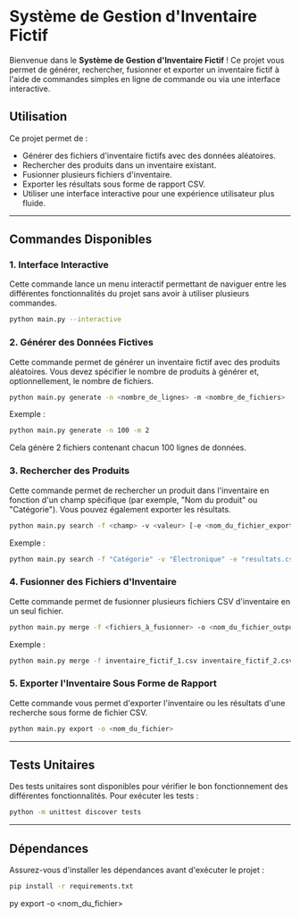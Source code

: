# Système de Gestion d'Inventaire Fictif

Bienvenue dans le **Système de Gestion d'Inventaire Fictif** ! Ce projet vous permet de générer, rechercher, fusionner et exporter un inventaire fictif à l'aide de commandes simples en ligne de commande ou via une interface interactive.

## Utilisation

Ce projet permet de :
- Générer des fichiers d'inventaire fictifs avec des données aléatoires.
- Rechercher des produits dans un inventaire existant.
- Fusionner plusieurs fichiers d'inventaire.
- Exporter les résultats sous forme de rapport CSV.
- Utiliser une interface interactive pour une expérience utilisateur plus fluide.

---

## Commandes Disponibles

### 1. Interface Interactive

Cette commande lance un menu interactif permettant de naviguer entre les différentes fonctionnalités du projet sans avoir à utiliser plusieurs commandes.

```bash
python main.py --interactive
```

### 2. Générer des Données Fictives

Cette commande permet de générer un inventaire fictif avec des produits aléatoires. Vous devez spécifier le nombre de produits à générer et, optionnellement, le nombre de fichiers.

```bash
python main.py generate -n <nombre_de_lignes> -m <nombre_de_fichiers>
```

Exemple :
```bash
python main.py generate -n 100 -m 2
```
Cela génère 2 fichiers contenant chacun 100 lignes de données.

### 3. Rechercher des Produits

Cette commande permet de rechercher un produit dans l'inventaire en fonction d'un champ spécifique (par exemple, "Nom du produit" ou "Catégorie"). Vous pouvez également exporter les résultats.

```bash
python main.py search -f <champ> -v <valeur> [-e <nom_du_fichier_export>]
```

Exemple :
```bash
python main.py search -f "Catégorie" -v "Électronique" -e "resultats.csv"
```

### 4. Fusionner des Fichiers d'Inventaire

Cette commande permet de fusionner plusieurs fichiers CSV d'inventaire en un seul fichier.

```bash
python main.py merge -f <fichiers_à_fusionner> -o <nom_du_fichier_output>
```

Exemple :
```bash
python main.py merge -f inventaire_fictif_1.csv inventaire_fictif_2.csv -o inventaire_complet.csv
```

### 5. Exporter l'Inventaire Sous Forme de Rapport

Cette commande vous permet d'exporter l'inventaire ou les résultats d'une recherche sous forme de fichier CSV.

```bash
python main.py export -o <nom_du_fichier>
```

---

## Tests Unitaires

Des tests unitaires sont disponibles pour vérifier le bon fonctionnement des différentes fonctionnalités. Pour exécuter les tests :

```bash
python -m unittest discover tests
```

---

## Dépendances

Assurez-vous d'installer les dépendances avant d'exécuter le projet :

```bash
pip install -r requirements.txt
```
py export -o <nom_du_fichier>
```

